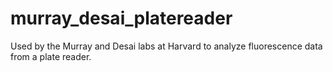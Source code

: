 # murray_desai_platereader
Used by the Murray and Desai labs at Harvard to analyze fluorescence data from a plate reader.
